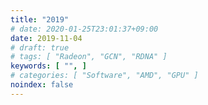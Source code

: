 ```yaml
---
title: "2019"
# date: 2020-01-25T23:01:37+09:00
date: 2019-11-04
# draft: true
# tags: [ "Radeon", "GCN", "RDNA" ]
keywords: [ "", ]
# categories: [ "Software", "AMD", "GPU" ]
noindex: false
---
```

